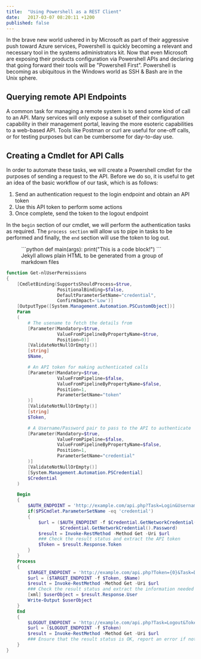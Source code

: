 ```yaml
---
title:  "Using Powershell as a REST Client"
date:   2017-03-07 08:20:11 +1200
published: false
---
```

In the brave new world ushered in by Microsoft as part of their aggressive push toward Azure services, Powershell is quickly becoming a relevant and necessary tool in the systems administrators kit. Now that even Microsoft are exposing their products configuration via Powershell APIs and declaring that going forward their tools will be "Powershell First". Powershell is becoming as ubiquitous in the Windows world as SSH & Bash are in the Unix sphere.

## Querying remote API Endpoints
A common task for managing a remote system is to send some kind of call to an API. Many services will only expose a subset of their configuration capability in their management portal, leaving the more esoteric capabilities to a web-based API. Tools like Postman or curl are useful for one-off calls, or for testing purposes but can be cumbersome for day-to-day use.

## Creating a Cmdlet for API Calls
In order to automate these tasks, we will create a Powershell cmdlet for the purposes of sending a request to the API. Before we do so, it is useful to get an idea of the basic workflow of our task, which is as follows:
1. Send an authentication request to the login endpoint and obtain an API token
1. Use this API token to perform some actions
1. Once complete, send the token to the logout endpoint

In the `begin` section of our cmdlet, we will perform the authentication tasks as required. The `process section` will allow us to pipe in tasks to be performed and finally, the `end` section will use the token to log out.

<figure>
```python
def main(args):
    print("This is a code block!")
```
	<figcaption>
		Jekyll allows plain HTML to be generated from a group of markdown files
	</figcaption>
</figure>

```powershell
function Get-nlUserPermissions
{
    [CmdletBinding(SupportsShouldProcess=$true,
                   PositionalBinding=$false,
                   DefaultParameterSetName="credential",
                   ConfirmImpact='Low')]
    [OutputType([System.Management.Automation.PSCustomObject])]
    Param
    (
        # The usename to fetch the details from
        [Parameter(Mandatory=$true,
                   ValueFromPipelineByPropertyName=$true,
                   Position=0)]
        [ValidateNotNullOrEmpty()]
        [string]
        $Name,

        # An API token for making authenticated calls
        [Parameter(Mandatory=$true,
                   ValueFromPipeline=$false,
                   ValueFromPipelineByPropertyName=$false,
                   Position=1,
                   ParameterSetName="token"
        )]
        [ValidateNotNullOrEmpty()]
        [string]
        $Token,

        # A Username/Password pair to pass to the API to authenticate
        [Parameter(Mandatory=$true,
                   ValueFromPipeline=$false,
                   ValueFromPipelineByPropertyName=$false,
                   Position=1,
                   ParameterSetName="credential"
        )]
        [ValidateNotNullOrEmpty()]
        [System.Management.Automation.PSCredential]
        $Credential
    )

    Begin
    {
        $AUTH_ENDPOINT = 'http://example.com/api.php?Task=Login&Username={0}&Password={1}'
        if($PSCmdlet.ParameterSetName -eq 'credential')
        {
            $url = ($AUTH_ENDPOINT -f $Credential.GetNetworkCredential().UserName,
                    $Credential.GetNetworkCredential().Password)
            $result = Invoke-RestMethod -Method Get -Uri $url
            ### Check the result status and extract the API token
            $Token = $result.Response.Token
        }
    }
    Process
    {
        $TARGET_ENDPOINT = 'http://example.com/api.php?Token={0}&Task=DoWork&Name={1}'
        $url = ($TARGET_ENDPOINT -f $Token, $Name)
        $result = Invoke-RestMethod -Method Get -Uri $url
        ### Check the result status and extract the information needed
        [xml] $userObject = $result.Response.User
        Write-Output $userObject
    }
    End
    {
        $LOGOUT_ENDPOINT = 'http://example.com/api.php?Task=Logout&Token={0}'
        $url = ($LOGOUT_ENDPOINT -f $Token)
        $result = Invoke-RestMethod -Method Get -Uri $url
        ### Ensure that the result status is OK, report an error if not
    }
}
```
